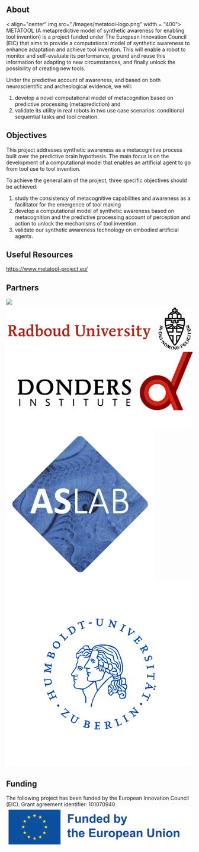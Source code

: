 ## About
< align="center" img  src="./Images/metatool-logo.png" width = "400">
METATOOL (A metapredictive model of synthetic awareness for enabling tool invention) is a project funded under The European Innovation Council (EIC) that aims to provide a computational model of synthetic awareness to enhance adaptation and achieve tool invention. This will enable a robot to monitor and self-evaluate its performance, ground and reuse this information for adapting to new circumstances, and finally unlock the possibility of creating new tools. 

Under the predictive account of awareness, and based on both neuroscientific and archeological evidence, we will: 
1) develop a novel computational model of metacognition based on predictive processing (metaprediction) and
2) validate its utility in real robots in two use case scenarios: conditional sequential tasks and tool creation.

## Objectives
This project addresses synthetic awareness as a metacognitive process built over the predictive brain hypothesis. The main focus is on the development of a computational model that enables an artificial agent to go from tool use to tool invention. 

To achieve the general aim of the project, three specific objectives should be achieved:
1) study the consistency of metacognitive capabilities and awareness as a facilitator for the emergence of tool making
2) develop a computational model of synthetic awareness based on metacognition and the predictive processing account of perception and action to unlock the mechanisms of tool invention.
3) validate our synthetic awareness technology on embodied artificial agents.

## Useful Resources
https://www.metatool-project.eu/

## Partners

![](./Images/UPM_logo.jpg)
![](./Images/ru_logo_en_color.jpg)
![](./Images/donders_logo.svg)
![](./Images/ASLab_logo_trans.png)
![](./Images/HU_Siegel_HU-blau_4C.jpg)

## Funding
The following project has been funded by the European Innovation Council (EIC).
Grant agreement identifier: 101070940
![](./Images/eu_funded_en.jpg)

<!--
## Contribution guidelines
-->
